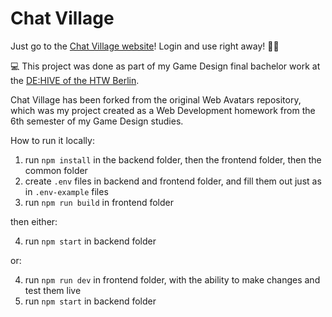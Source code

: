 # Chat Village

Just go to the [Chat Village website](https://chatvillage.de/)! Login and use right away! 💪🦆

💻 This project was done as part of my Game Design final bachelor work at the [DE:HIVE of the HTW Berlin](https://gamedesign.htw-berlin.de/dehive/).

Chat Village has been forked from the original Web Avatars repository, which was my project created as a Web Development homework from the 6th semester of my Game Design studies.

How to run it locally:

1. run `npm install` in the backend folder, then the frontend folder, then the common folder
2. create `.env` files in backend and frontend folder, and fill them out just as in `.env-example` files
3. run `npm run build` in frontend folder

then either:

4. run `npm start` in backend folder

or:

4. run `npm run dev` in frontend folder, with the ability to make changes and test them live
5. run `npm start` in backend folder
